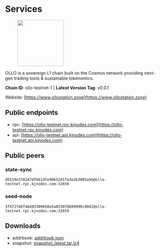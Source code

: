 # Services

<figure><img src="https://raw.githubusercontent.com/kj89/testnet_manuals/main/pingpub/logos/ollo.png" width="150" alt=""><figcaption></figcaption></figure>

OLLO is a sovereign L1 chain built on the Cosmos network providing  next-gen trading tools & sustainable tokenomics.

**Chain ID**: ollo-testnet-1 | **Latest Version Tag**: v0.0.1

Website: [https://www.ollostation.zone](https://www.ollostation.zone)

## Public endpoints

* rpc: [https://ollo-testnet.rpc.kjnodes.com](https://ollo-testnet.rpc.kjnodes.com)
* api: [https://ollo-testnet.api.kjnodes.com](https://ollo-testnet.api.kjnodes.com)

## Public peers

### state-sync

```
d5519e378247dfb61dfe90652d1fe3e2b3005a5b@ollo-testnet.rpc.kjnodes.com:32656
```

### seed-node

```
3f472746f46493309650e5a033076689996c8881@ollo-testnet.rpc.kjnodes.com:32659
```


## Downloads

* addrbook: [addrbook.json](https://snapshots.kjnodes.com/ollo-testnet/addrbook.json)
* snapshot: [snapshot_latest.tar.lz4](https://snapshots.kjnodes.com/ollo-testnet/snapshot\_latest.tar.lz4)
